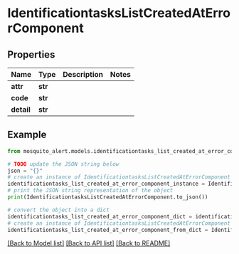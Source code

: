 # IdentificationtasksListCreatedAtErrorComponent


## Properties

Name | Type | Description | Notes
------------ | ------------- | ------------- | -------------
**attr** | **str** |  | 
**code** | **str** |  | 
**detail** | **str** |  | 

## Example

```python
from mosquito_alert.models.identificationtasks_list_created_at_error_component import IdentificationtasksListCreatedAtErrorComponent

# TODO update the JSON string below
json = "{}"
# create an instance of IdentificationtasksListCreatedAtErrorComponent from a JSON string
identificationtasks_list_created_at_error_component_instance = IdentificationtasksListCreatedAtErrorComponent.from_json(json)
# print the JSON string representation of the object
print(IdentificationtasksListCreatedAtErrorComponent.to_json())

# convert the object into a dict
identificationtasks_list_created_at_error_component_dict = identificationtasks_list_created_at_error_component_instance.to_dict()
# create an instance of IdentificationtasksListCreatedAtErrorComponent from a dict
identificationtasks_list_created_at_error_component_from_dict = IdentificationtasksListCreatedAtErrorComponent.from_dict(identificationtasks_list_created_at_error_component_dict)
```
[[Back to Model list]](../README.md#documentation-for-models) [[Back to API list]](../README.md#documentation-for-api-endpoints) [[Back to README]](../README.md)


